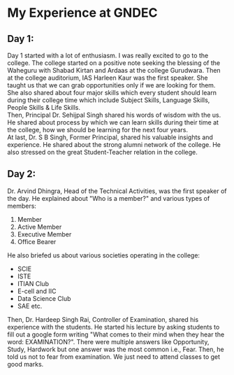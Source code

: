 # My Experience at GNDEC
## Day 1: 
Day 1 started with a lot of enthusiasm. I was really excited to go to the college. The college started on a positive note seeking the blessing of the Waheguru with Shabad Kirtan and Ardaas at the college Gurudwara. 
Then at the college auditorium, IAS Harleen Kaur was the first speaker. She taught us that we can grab opportunities only if we are looking for them. She also shared about four major skills which every student should learn during their college time which include Subject Skills, Language Skills, People Skills & Life Skills. 
<br>
Then, Principal Dr. Sehijpal Singh shared his words of wisdom with the us. He shared about process by which we can learn skills during their time at the college, how we should be learning for the next four years. 
<br>
At last, Dr. S B Singh, Former Principal, shared his valuable insights and experience. He shared about the strong alumni network of the college. He also stressed on the great Student-Teacher relation in the college.

## Day 2:
Dr. Arvind Dhingra, Head of the Technical Activities, was the first speaker of the day. He explained about "Who is a member?" and various types of members:
1. Member
2. Active Member
3. Executive Member
4. Office Bearer
 
He also briefed us about various societies operating in the college: 
* SCIE
* ISTE
* ITIAN Club
* E-cell and IIC
* Data Science Club
* SAE etc.

Then, Dr. Hardeep Singh Rai, Controller of Examination, shared his experience with the students. He started his lecture by asking students to fill out a google form writing "What comes to their mind when they hear the word: EXAMINATION?". There were multiple answers like Opportunity, Study, Hardwork but one answer was the most common i.e., Fear. Then, he told us not to fear from examination. We just need to attend classes to get good marks.
